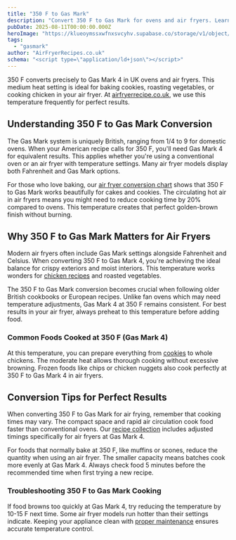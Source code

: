 ```yaml
---
title: "350 F to Gas Mark"
description: "Convert 350 F to Gas Mark for ovens and air fryers. Learn the exact Gas Mark equivalent and tips for perfect cooking every time."
pubDate: 2025-08-11T00:00:00.000Z
heroImage: "https://klueoymssxwfnxsvcyhv.supabase.co/storage/v1/object/public/md/350-f-to-gas-mark-2c2f64e9.png"
tags:
  - "gasmark"
author: "AirFryerRecipes.co.uk"
schema: "<script type=\"application/ld+json\"></script>"
---
```


<p>350 F converts precisely to Gas Mark 4 in UK ovens and air fryers. This medium heat setting is ideal for baking cookies, roasting vegetables, or cooking chicken in your air fryer. At <a href=https://www.airfryerrecipe.co.uk>airfryerrecipe.co.uk</a>, we use this temperature frequently for perfect results.</p>

<h2>Understanding 350 F to Gas Mark Conversion</h2>
<p>The Gas Mark system is uniquely British, ranging from 1/4 to 9 for domestic ovens. When your American recipe calls for 350 F, you'll need Gas Mark 4 for equivalent results. This applies whether you're using a conventional oven or an air fryer with temperature settings. Many air fryer models display both Fahrenheit and Gas Mark options.</p>
<p>For those who love baking, our <a href=https://www.airfryerrecipe.co.uk/air-fryer-conversion-chart>air fryer conversion chart</a> shows that 350 F to Gas Mark works beautifully for cakes and cookies. The circulating hot air in air fryers means you might need to reduce cooking time by 20% compared to ovens. This temperature creates that perfect golden-brown finish without burning.</p>

<h2>Why 350 F to Gas Mark Matters for Air Fryers</h2>
<p>Modern air fryers often include Gas Mark settings alongside Fahrenheit and Celsius. When converting 350 F to Gas Mark 4, you're achieving the ideal balance for crispy exteriors and moist interiors. This temperature works wonders for <a href=https://www.airfryerrecipe.co.uk/recipe-category/chicken>chicken recipes</a> and roasted vegetables.</p>
<p>The 350 F to Gas Mark conversion becomes crucial when following older British cookbooks or European recipes. Unlike fan ovens which may need temperature adjustments, Gas Mark 4 at 350 F remains consistent. For best results in your air fryer, always preheat to this temperature before adding food.</p>

<h3>Common Foods Cooked at 350 F (Gas Mark 4)</h3>
<p>At this temperature, you can prepare everything from <a href=https://www.airfryerrecipe.co.uk/recipe-category/cookies>cookies</a> to whole chickens. The moderate heat allows thorough cooking without excessive browning. Frozen foods like chips or chicken nuggets also cook perfectly at 350 F to Gas Mark 4 in air fryers.</p>

<h2>Conversion Tips for Perfect Results</h2>
<p>When converting 350 F to Gas Mark for air frying, remember that cooking times may vary. The compact space and rapid air circulation cook food faster than conventional ovens. Our <a href=https://www.airfryerrecipe.co.uk/recipes>recipe collection</a> includes adjusted timings specifically for air fryers at Gas Mark 4.</p>
<p>For foods that normally bake at 350 F, like muffins or scones, reduce the quantity when using an air fryer. The smaller capacity means batches cook more evenly at Gas Mark 4. Always check food 5 minutes before the recommended time when first trying a new recipe.</p>

<h3>Troubleshooting 350 F to Gas Mark Cooking</h3>
<p>If food browns too quickly at Gas Mark 4, try reducing the temperature by 10-15 F next time. Some air fryer models run hotter than their settings indicate. Keeping your appliance clean with <a href=https://www.airfryerrecipe.co.uk/air-fryer-cleaner>proper maintenance</a> ensures accurate temperature control.</p>